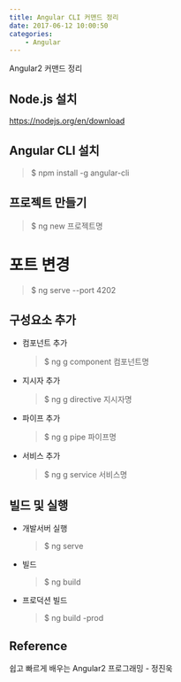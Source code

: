```yaml
---
title: Angular CLI 커맨드 정리
date: 2017-06-12 10:00:50
categories:
    - Angular
---
```

Angular2 커맨드 정리

## Node.js 설치

https://nodejs.org/en/download

## Angular CLI 설치

> $ npm install -g angular-cli

## 프로젝트 만들기

> $ ng new 프로젝트명

# 포트 변경

> $ ng serve --port 4202

## 구성요소 추가

- 컴포넌트 추가

  > $ ng g component 컴포넌트명


- 지시자 추가

  > $ ng g directive 지시자명

- 파이프 추가

  > $ ng g pipe 파이프명

- 서비스 추가

  > $ ng g service 서비스명

## 빌드 및 실행

- 개발서버 실행

  > $ ng serve

- 빌드

  > $ ng build

- 프로덕션 빌드

  > $ ng build -prod



## Reference

쉽고 빠르게 배우는 Angular2 프로그래밍 - 정진욱

